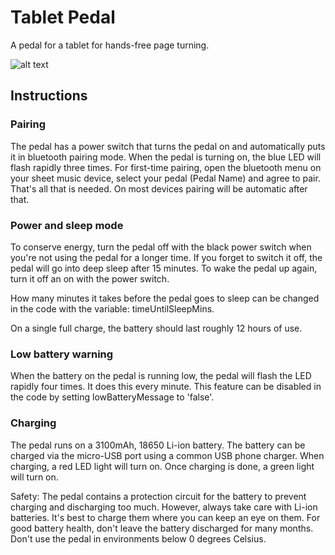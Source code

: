 # Tablet Pedal
A pedal for a tablet for hands-free page turning.

![alt text](https://https://github.com/kvriet/Tablet-pedal/blob/main/Pictures/pedal%20turning%20pages.gif?raw=true)

## Instructions
### Pairing
The pedal has a power switch that turns the pedal on and automatically puts it in bluetooth pairing mode. When the pedal is turning on, the blue LED will flash rapidly three times. For first-time pairing, open the bluetooth menu on your sheet music device, select your pedal (Pedal Name) and agree to pair. That's all that is needed. On most devices pairing will be automatic after that.

### Power and sleep mode
To conserve energy, turn the pedal off with the black power switch when you're not using the pedal for a longer time. If you forget to switch it off, the pedal will go into deep sleep after 15 minutes. To wake the pedal up again, turn it off an on with the power switch.

How many minutes it takes before the pedal goes to sleep can be changed in the code with the variable: timeUntilSleepMins.

On a single full charge, the battery should last roughly 12 hours of use.

### Low battery warning
When the battery on the pedal is running low, the pedal will flash the LED rapidly four times. It does this every minute.
This feature can be disabled in the code by setting lowBatteryMessage to 'false'.

### Charging
The pedal runs on a 3100mAh, 18650 Li-ion battery. The battery can be charged via the micro-USB port using a common USB phone charger. When charging, a red LED light will turn on. Once charging is done, a green light will turn on.

Safety: The pedal contains a protection circuit for the battery to prevent charging and discharging too much. However, always take care with Li-ion batteries. It's best to charge them where you can keep an eye on them. For good battery health, don't leave the battery discharged for many months. Don't use the pedal in environments below 0 degrees Celsius.
